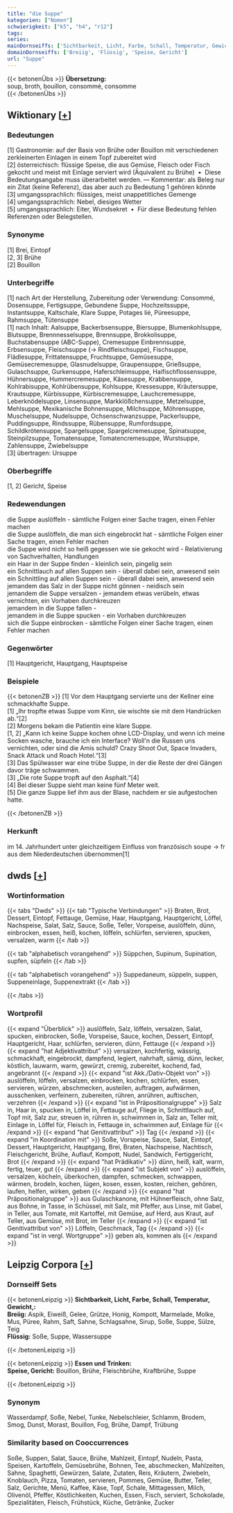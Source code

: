 ```yaml
---
title: "die Suppe"
kategorien: ["Nomen"]
schwierigkeit: ["k5", "h4", "r12"]
tags:
series:
mainDornseiffs: ['Sichtbarkeit, Licht, Farbe, Schall, Temperatur, Gewicht,', 'Essen und Trinken']
domainDornseiffs: ['Breiig', 'Flüssig', 'Speise, Gericht']
url: "Suppe"
---
```


{{< betonenÜbs >}}
**Übersetzung:**  
soup, broth, bouillon, consommé, consomme  
{{< /betonenÜbs >}}

## Wiktionary [[+](https://de.wiktionary.org/wiki/Suppe)]

### Bedeutungen
[1] Gastronomie: auf der Basis von Brühe oder Bouillon mit verschiedenen zerkleinerten Einlagen in einem Topf zubereitet wird  
[2] österreichisch: flüssige Speise, die aus Gemüse, Fleisch oder Fisch gekocht und meist mit Einlage serviert wird (Äquivalent zu Brühe)  •  Diese Bedeutungsangabe muss überarbeitet werden. — Kommentar: als Beleg nur ein Zitat (keine Referenz), das aber auch zu Bedeutung 1 gehören könnte  
[3] umgangssprachlich: flüssiges, meist unappetitliches Gemenge  
[4] umgangssprachlich: Nebel, diesiges Wetter  
[5] umgangssprachlich: Eiter, Wundsekret  •  Für diese Bedeutung fehlen Referenzen oder Belegstellen.  

### Synonyme
[1] Brei, Eintopf  
[2, 3] Brühe  
[2] Bouillon  

### Unterbegriffe
[1] nach Art der Herstellung, Zubereitung oder Verwendung: Consommé, Dosensuppe, Fertigsuppe,  Gebundene Suppe, Hochzeitssuppe, Instantsuppe, Kaltschale, Klare Suppe, Potages lié, Püreesuppe, Rahmsuppe, Tütensuppe  
[1] nach Inhalt: Aalsuppe, Backerbsensuppe, Biersuppe, Blumenkohlsuppe, Blutsuppe, Brennnesselsuppe, Brennsuppe, Brokkolisuppe, Buchstabensuppe (ABC-Suppe), Cremesuppe Einbrennsuppe, Erbsensuppe, Fleischsuppe (→ Rindfleischsuppe), Fischsuppe, Flädlesuppe, Frittatensuppe, Fruchtsuppe, Gemüsesuppe, Gemüsecremesuppe, Glasnudelsuppe, Graupensuppe, Grießsuppe, Gulaschsuppe, Gurkensuppe, Haferschleimsuppe, Haifischflossensuppe, Hühnersuppe, Hummercremesuppe, Käsesuppe, Krabbensuppe, Kohlrabisuppe, Kohlrübensuppe, Kohlsuppe, Kressesuppe, Kräutersuppe, Krautsuppe, Kürbissuppe, Kürbiscremesuppe, Lauchcremesuppe, Leberknödelsuppe, Linsensuppe, Markklößchensuppe, Metzelsuppe, Mehlsuppe, Mexikanische Bohnensuppe, Milchsuppe, Möhrensuppe, Muschelsuppe, Nudelsuppe, Ochsenschwanzsuppe, Packerlsuppe, Puddingsuppe, Rindssuppe, Rübensuppe, Rumfordsuppe, Schildkrötensuppe, Spargelsuppe, Spargelcremesuppe, Spinatsuppe, Steinpilzsuppe, Tomatensuppe, Tomatencremesuppe, Wurstsuppe, Zahlensuppe, Zwiebelsuppe  
[3] übertragen: Ursuppe  

### Oberbegriffe
[1, 2] Gericht, Speise  

### Redewendungen
die Suppe auslöffeln - sämtliche Folgen einer Sache tragen, einen Fehler machen  
die Suppe auslöffeln, die man sich eingebrockt hat - sämtliche Folgen einer Sache tragen, einen Fehler machen  
die Suppe wird nicht so heiß gegessen wie sie gekocht wird - Relativierung von Sachverhalten, Handlungen  
ein Haar in der Suppe finden - kleinlich sein, pingelig sein  
ein Schnittlauch auf allen Suppen sein - überall dabei sein, anwesend sein  
ein Schnittling auf allen Suppen sein - überall dabei sein, anwesend sein  
jemandem das Salz in der Suppe nicht gönnen - neidisch sein  
jemandem die Suppe versalzen - jemandem etwas verübeln, etwas vernichten, ein Vorhaben durchkreuzen  
jemandem in die Suppe fallen -  
jemandem in die Suppe spucken - ein Vorhaben durchkreuzen  
sich die Suppe einbrocken - sämtliche Folgen einer Sache tragen, einen Fehler machen  

### Gegenwörter
[1] Hauptgericht, Hauptgang, Hauptspeise  

### Beispiele
{{< betonenZB >}}
[1] Vor dem Hauptgang servierte uns der Kellner eine schmackhafte Suppe.  
[1] „Ihr tropfte etwas Suppe vom Kinn, sie wischte sie mit dem Handrücken ab.“[2]  
[2] Morgens bekam die Patientin eine klare Suppe.  
[1, 2] „Kann ich keine Suppe kochen ohne LCD-Display, und wenn ich meine Socken wasche, brauche ich ein Interface? Woll'n die Russen uns vernichten, oder sind die Amis schuld? Crazy Shoot Out, Space Invaders, Snack Attack und Roach Hotel.“[3]  
[3] Das Spülwasser war eine trübe Suppe, in der die Reste der drei Gängen davor träge schwammen.  
[3] „Die rote Suppe tropft auf den Asphalt.“[4]  
[4] Bei dieser Suppe sieht man keine fünf Meter weit.  
[5] Die ganze Suppe lief ihm aus der Blase, nachdem er sie aufgestochen hatte.  

{{< /betonenZB >}}
### Herkunft
im 14. Jahrhundert unter gleichzeitigem Einfluss von französisch soupe → fr aus dem Niederdeutschen übernommen[1]  



## dwds [[+](https://www.dwds.de/wb/Suppe)]

### Wortinformation
{{< tabs "Dwds" >}}
{{< tab "Typische Verbindungen" >}}
Braten, Brot, Dessert, Eintopf, Fettauge, Gemüse, Haar, Hauptgang, Hauptgericht, Löffel, Nachspeise, Salat, Salz, Sauce, Soße, Teller, Vorspeise, auslöffeln, dünn, einbrocken, essen, heiß, kochen, löffeln, schlürfen, servieren, spucken, versalzen, warm
{{< /tab >}}

{{< tab "alphabetisch vorangehend" >}}
Süppchen, Supinum, Supination, supfen, süpfeln
{{< /tab >}}

{{< tab "alphabetisch vorangehend" >}}
Suppedaneum, süppeln, suppen, Suppeneinlage, Suppenextrakt
{{< /tab >}}

{{< /tabs >}}

### Wortprofil
{{< expand "Überblick" >}} auslöffeln, Salz, löffeln, versalzen, Salat, spucken, einbrocken, Soße, Vorspeise, Sauce, kochen, Dessert, Eintopf, Hauptgericht, Haar, schlürfen, servieren, dünn, Fettauge {{< /expand >}}
{{< expand "hat Adjektivattribut" >}} versalzen, kochfertig, wässrig, schmackhaft, eingebrockt, dampfend, legiert, nahrhaft, sämig, dünn, lecker, köstlich, lauwarm, warm, gewürzt, cremig, zubereitet, kochend, fad, angebrannt {{< /expand >}}
{{< expand "ist Akk./Dativ-Objekt von" >}} auslöffeln, löffeln, versalzen, einbrocken, kochen, schlürfen, essen, servieren, würzen, abschmecken, austeilen, auftragen, aufwärmen, ausschenken, verfeinern, zubereiten, rühren, anrühren, auftischen, verzehren {{< /expand >}}
{{< expand "ist in Präpositionalgruppe" >}} Salz in, Haar in, spucken in, Löffel in, Fettauge auf, Fliege in, Schnittlauch auf, Topf mit, Salz zur, streuen in, rühren in, schwimmen in, Salz an, Teller mit, Einlage in, Löffel für, Fleisch in, Fettauge in, schwimmen auf, Einlage für {{< /expand >}}
{{< expand "hat Genitivattribut" >}} Tag {{< /expand >}}
{{< expand "in Koordination mit" >}} Soße, Vorspeise, Sauce, Salat, Eintopf, Dessert, Hauptgericht, Hauptgang, Brei, Braten, Nachspeise, Nachtisch, Fleischgericht, Brühe, Auflauf, Kompott, Nudel, Sandwich, Fertiggericht, Brot {{< /expand >}}
{{< expand "hat Prädikativ" >}} dünn, heiß, kalt, warm, fertig, teuer, gut {{< /expand >}}
{{< expand "ist Subjekt von" >}} auslöffeln, versalzen, köcheln, überkochen, dampfen, schmecken, schwappen, wärmen, brodeln, kochen, lügen, kosen, essen, kosten, reichen, gehören, laufen, helfen, wirken, geben {{< /expand >}}
{{< expand "hat Präpositionalgruppe" >}} aus Gulaschkanone, mit Hühnerfleisch, ohne Salz, aus Bohne, in Tasse, in Schüssel, mit Salz, mit Pfeffer, aus Linse, mit Gabel, in Teller, aus Tomate, mit Kartoffel, mit Gemüse, auf Herd, aus Kraut, auf Teller, aus Gemüse, mit Brot, im Teller {{< /expand >}}
{{< expand "ist Genitivattribut von" >}} Löffeln, Geschmack, Tag {{< /expand >}}
{{< expand "ist in vergl. Wortgruppe" >}} geben als, kommen als {{< /expand >}}

## Leipzig Corpora [[+](https://corpora.uni-leipzig.de/en/res?word=Suppe&corpusId=deu_newscrawl-public_2018)]

### Dornseiff Sets
{{< betonenLeipzig >}}
**Sichtbarkeit, Licht, Farbe, Schall, Temperatur, Gewicht,:**  
**Breiig:** Aspik, Eiweiß, Gelee, Grütze, Honig, Kompott, Marmelade, Molke, Mus, Püree, Rahm, Saft, Sahne, Schlagsahne, Sirup, Soße, Suppe, Sülze, Teig  
**Flüssig:** Soße, Suppe, Wassersuppe  

{{< /betonenLeipzig >}}


{{< betonenLeipzig >}}
**Essen und Trinken:**  
**Speise, Gericht:** Bouillon, Brühe, Fleischbrühe, Kraftbrühe, Suppe  

{{< /betonenLeipzig >}}

### Synonym
Wasserdampf, Soße, Nebel, Tunke, Nebelschleier, Schlamm, Brodem, Smog, Dunst, Morast, Bouillon, Fog, Brühe, Dampf, Trübung


### Similarity based on Cooccurrences
Soße, Suppen, Salat, Sauce, Brühe, Mahlzeit, Eintopf, Nudeln, Pasta, Speisen, Kartoffeln, Gemüsebrühe, Bohnen, Tee, abschmecken, Mahlzeiten, Sahne, Spaghetti, Gewürzen, Salate, Zutaten, Reis, Kräutern, Zwiebeln, Knoblauch, Pizza, Tomaten, servieren, Pommes, Gemüse, Butter, Teller, Salz, Gerichte, Menü, Kaffee, Käse, Topf, Schale, Mittagessen, Milch, Olivenöl, Pfeffer, Köstlichkeiten, Kuchen, Essen, Fisch, serviert, Schokolade, Spezialitäten, Fleisch, Frühstück, Küche, Getränke, Zucker

